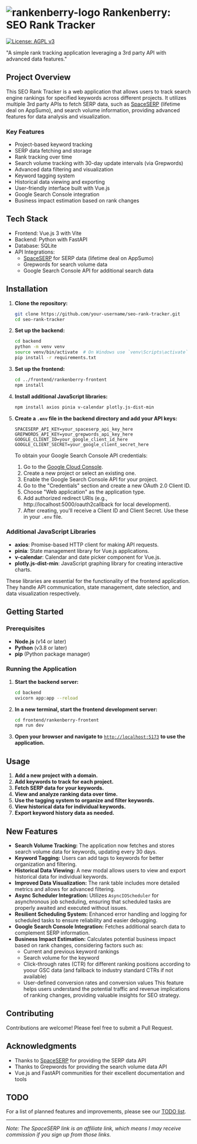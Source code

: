 # ![rankenberry-logo](https://github.com/user-attachments/assets/7222a62b-52e2-4474-afa7-653362a0dfa1) Rankenberry: SEO Rank Tracker

[![License: AGPL v3](https://img.shields.io/badge/License-AGPL%20v3-blue.svg)](https://www.gnu.org/licenses/agpl-3.0)

"A simple rank tracking application leveraging a 3rd party API with advanced data features."

## Project Overview

This SEO Rank Tracker is a web application that allows users to track search engine rankings for specified keywords across different projects. It utilizes multiple 3rd party APIs to fetch SERP data, such as [SpaceSERP](https://appsumo.8odi.net/nLaMra) (lifetime deal on AppSumo), and search volume information, providing advanced features for data analysis and visualization.

### Key Features

- Project-based keyword tracking
- SERP data fetching and storage
- Rank tracking over time
- Search volume tracking with 30-day update intervals (via Grepwords)
- Advanced data filtering and visualization
- Keyword tagging system
- Historical data viewing and exporting
- User-friendly interface built with Vue.js
- Google Search Console integration
- Business impact estimation based on rank changes

## Tech Stack

- Frontend: Vue.js 3 with Vite
- Backend: Python with FastAPI
- Database: SQLite
- API Integrations: 
  - [SpaceSERP](https://appsumo.8odi.net/nLaMra) for SERP data (lifetime deal on AppSumo)
  - Grepwords for search volume data
  - Google Search Console API for additional search data

## Installation

1. **Clone the repository:**
   ```bash
   git clone https://github.com/your-username/seo-rank-tracker.git
   cd seo-rank-tracker
   ```

2. **Set up the backend:**
   ```bash
   cd backend
   python -m venv venv
   source venv/bin/activate  # On Windows use `venv\Scripts\activate`
   pip install -r requirements.txt
   ```

3. **Set up the frontend:**
   ```bash
   cd ../frontend/rankenberry-frontent
   npm install
   ```

4. **Install additional JavaScript libraries:**
   ```bash
   npm install axios pinia v-calendar plotly.js-dist-min
   ```

5. **Create a `.env` file in the backend directory and add your API keys:**
   ```env
   SPACESERP_API_KEY=your_spaceserp_api_key_here
   GREPWORDS_API_KEY=your_grepwords_api_key_here
   GOOGLE_CLIENT_ID=your_google_client_id_here
   GOOGLE_CLIENT_SECRET=your_google_client_secret_here
   ```

   To obtain your Google Search Console API credentials:
   1. Go to the [Google Cloud Console](https://console.cloud.google.com/).
   2. Create a new project or select an existing one.
   3. Enable the Google Search Console API for your project.
   4. Go to the "Credentials" section and create a new OAuth 2.0 Client ID.
   5. Choose "Web application" as the application type.
   6. Add authorized redirect URIs (e.g., http://localhost:5000/oauth2callback for local development).
   7. After creating, you'll receive a Client ID and Client Secret. Use these in your `.env` file.

### Additional JavaScript Libraries

- **axios**: Promise-based HTTP client for making API requests.
- **pinia**: State management library for Vue.js applications.
- **v-calendar**: Calendar and date picker component for Vue.js.
- **plotly.js-dist-min**: JavaScript graphing library for creating interactive charts.

These libraries are essential for the functionality of the frontend application. They handle API communication, state management, date selection, and data visualization respectively.

## Getting Started

### Prerequisites

- **Node.js** (v14 or later)
- **Python** (v3.8 or later)
- **pip** (Python package manager)

### Running the Application

1. **Start the backend server:**
   ```bash
   cd backend
   uvicorn app:app --reload
   ```

2. **In a new terminal, start the frontend development server:**
   ```bash
   cd frontend/rankenberry-frontent
   npm run dev
   ```

3. **Open your browser and navigate to** [`http://localhost:5173`](http://localhost:5173) **to use the application.**

## Usage

1. **Add a new project with a domain.**
2. **Add keywords to track for each project.**
3. **Fetch SERP data for your keywords.**
4. **View and analyze ranking data over time.**
5. **Use the tagging system to organize and filter keywords.**
6. **View historical data for individual keywords.**
7. **Export keyword history data as needed.**

## New Features

- **Search Volume Tracking:** The application now fetches and stores search volume data for keywords, updating every 30 days.
- **Keyword Tagging:** Users can add tags to keywords for better organization and filtering.
- **Historical Data Viewing:** A new modal allows users to view and export historical data for individual keywords.
- **Improved Data Visualization:** The rank table includes more detailed metrics and allows for advanced filtering.
- **Async Scheduler Integration:** Utilizes `AsyncIOScheduler` for asynchronous job scheduling, ensuring that scheduled tasks are properly awaited and executed without issues.
- **Resilient Scheduling System:** Enhanced error handling and logging for scheduled tasks to ensure reliability and easier debugging.
- **Google Search Console Integration:** Fetches additional search data to complement SERP information.
- **Business Impact Estimation:** Calculates potential business impact based on rank changes, considering factors such as:
  - Current and previous keyword rankings
  - Search volume for the keyword
  - Click-through rates (CTR) for different ranking positions according to yoour GSC data (and fallback to industry standard CTRs if not available)
  - User-defined conversion rates and conversion values
  This feature helps users understand the potential traffic and revenue implications of ranking changes, providing valuable insights for SEO strategy.

## Contributing

Contributions are welcome! Please feel free to submit a Pull Request.

## Acknowledgments

- Thanks to [SpaceSERP](https://appsumo.8odi.net/nLaMra) for providing the SERP data API
- Thanks to Grepwords for providing the search volume data API
- Vue.js and FastAPI communities for their excellent documentation and tools

## TODO

For a list of planned features and improvements, please see our [TODO list](https://github.com/pshapiro/rankenberry/blob/main/TODO.md).

---

*Note: The SpaceSERP link is an affiliate link, which means I may receive commission if you sign up from those links.*